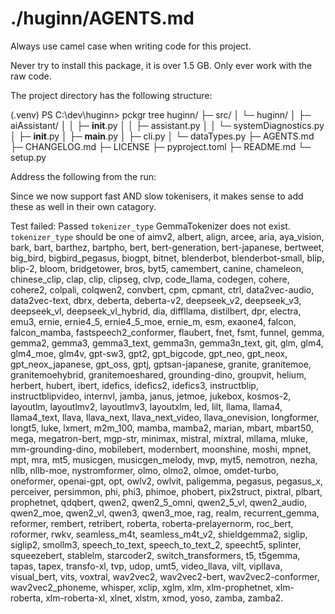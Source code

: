 # ./huginn/AGENTS.md

Always use camel case when writing code for this project.

Never try to install this package, it is over 1.5 GB. Only ever work with the raw code.


The project directory has the following structure:

(.venv) PS C:\dev\huginn> pckgr tree
huginn/
├─ src/
│  └─ huginn/
│     ├─ aiAssistant/
│     │  ├─ __init__.py
│     │  ├─ assistant.py
│     │  └─ systemDiagnostics.py
│     ├─ __init__.py
│     ├─ __main__.py
│     ├─ cli.py
│     └─ dataTypes.py
├─ AGENTS.md
├─ CHANGELOG.md
├─ LICENSE
├─ pyproject.toml
├─ README.md
└─ setup.py

Address the following from the run:

Since we now support fast AND slow tokenisers, it makes sense to add these as well in their own catagory.

Test failed:
    Passed `tokenizer_type` GemmaTokenizer does not exist. `tokenizer_type` should be one of aimv2, albert, align, arcee, aria, aya_vision, bark, bart, barthez, bartpho, bert, bert-generation, bert-japanese, bertweet, big_bird, bigbird_pegasus, biogpt, bitnet, blenderbot, blenderbot-small, blip, blip-2, bloom, bridgetower, bros, byt5, camembert, canine, chameleon, chinese_clip, clap, clip, clipseg, clvp, code_llama, codegen, cohere, cohere2, colpali, colqwen2, convbert, cpm, cpmant, ctrl, data2vec-audio, data2vec-text, dbrx, deberta, deberta-v2, deepseek_v2, deepseek_v3, deepseek_vl, deepseek_vl_hybrid, dia, diffllama, distilbert, dpr, electra, emu3, ernie, ernie4_5, ernie4_5_moe, ernie_m, esm, exaone4, falcon, falcon_mamba, fastspeech2_conformer, flaubert, fnet, fsmt, funnel, gemma, gemma2, gemma3, gemma3_text, gemma3n, gemma3n_text, git, glm, glm4, glm4_moe, glm4v, gpt-sw3, gpt2, gpt_bigcode, gpt_neo, gpt_neox, gpt_neox_japanese, gpt_oss, gptj, gptsan-japanese, granite, granitemoe, granitemoehybrid, granitemoeshared, grounding-dino, groupvit, helium, herbert, hubert, ibert, idefics, idefics2, idefics3, instructblip, instructblipvideo, internvl, jamba, janus, jetmoe, jukebox, kosmos-2, layoutlm, layoutlmv2, layoutlmv3, layoutxlm, led, lilt, llama, llama4, llama4_text, llava, llava_next, llava_next_video, llava_onevision, longformer, longt5, luke, lxmert, m2m_100, mamba, mamba2, marian, mbart, mbart50, mega, megatron-bert, mgp-str, minimax, mistral, mixtral, mllama, mluke, mm-grounding-dino, mobilebert, modernbert, moonshine, moshi, mpnet, mpt, mra, mt5, musicgen, musicgen_melody, mvp, myt5, nemotron, nezha, nllb, nllb-moe, nystromformer, olmo, olmo2, olmoe, omdet-turbo, oneformer, openai-gpt, opt, owlv2, owlvit, paligemma, pegasus, pegasus_x, perceiver, persimmon, phi, phi3, phimoe, phobert, pix2struct, pixtral, plbart, prophetnet, qdqbert, qwen2, qwen2_5_omni, qwen2_5_vl, qwen2_audio, qwen2_moe, qwen2_vl, qwen3, qwen3_moe, rag, realm, recurrent_gemma, reformer, rembert, retribert, roberta, roberta-prelayernorm, roc_bert, roformer, rwkv, seamless_m4t, seamless_m4t_v2, shieldgemma2, siglip, siglip2, smollm3, speech_to_text, speech_to_text_2, speecht5, splinter, squeezebert, stablelm, starcoder2, switch_transformers, t5, t5gemma, tapas, tapex, transfo-xl, tvp, udop, umt5, video_llava, vilt, vipllava, visual_bert, vits, voxtral, wav2vec2, wav2vec2-bert, wav2vec2-conformer, wav2vec2_phoneme, whisper, xclip, xglm, xlm, xlm-prophetnet, xlm-roberta, xlm-roberta-xl, xlnet, xlstm, xmod, yoso, zamba, zamba2.